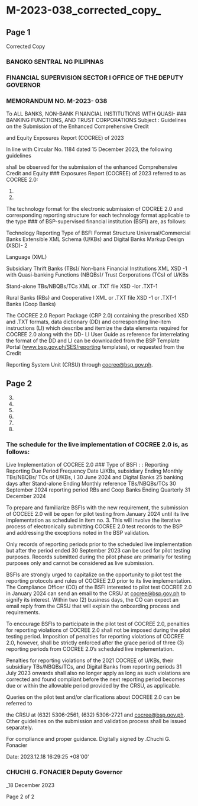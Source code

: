 # M-2023-038_corrected_copy_

## Page 1

Corrected Copy

### BANGKO SENTRAL NG PILIPINAS

### FINANCIAL SUPERVISION SECTOR I OFFICE OF THE DEPUTY GOVERNOR

### MEMORANDUM NO. M-2023- 038

To ALL BANKS, NON-BANK FINANCIAL INSTITUTIONS WITH QUASI- ### BANKING FUNCTIONS, AND TRUST CORPORATIONS Subject : Guidelines on the Submission of the Enhanced Comprehensive Credit

and Equity Exposures Report (COCREE) of 2023

In line with Circular No. 1184 dated 15 December 2023, the following guidelines

shall be observed for the submission of the enhanced Comprehensive Credit and Equity ### Exposures Report (COCREE) of 2023 referred to as COCREE 2.0:

1)

2)

The technology format for the electronic submission of COCREE 2.0 and corresponding reporting structure for each technology format applicable to the type ### of BSP-supervised financial institution (BSFI) are, as follows:

Technology Reporting Type of BSFI Format Structure Universal/Commercial Banks Extensible XML Schema (U/KBs) and Digital Banks Markup Design (XSD)- 2

Language (XML)

Subsidiary Thrift Banks (TBs)/ Non-bank Financial Institutions XML XSD -1 with Quasi-banking Functions (NBQBs)/ Trust Corporations (TCs) of U/KBs

Stand-alone TBs/NBQBs/TCs XML or .TXT file XSD -lor .TXT-1

Rural Banks (RBs) and Cooperative I XML or .TXT file XSD -1 or .TXT-1 Banks (Coop Banks)

The COCREE 2.0 Report Package (CRP 2.0) containing the prescribed XSD and .TXT formats, data dictionary (DD) and corresponding line-item instructions (LI) which describe and itemize the data elements required for COCREE 2.0 along with the DD- LI User Guide as reference for interrelating the format of the DD and LI can be downloaded from the BSP Template Portal (www.bsp.gov.ph/SES/reporting templates), or requested from the Credit

Reporting System Unit (CRSU) through cocree@bsp.gov.ph.

## Page 2

3)

4)

5)

6)

7)

8)

### The schedule for the live implementation of COCREE 2.0 is, as follows:

Live Implementation of COCREE 2.0 ### Type of BSFI : : Reporting Reporting Due Period Frequency Date U/KBs, subsidiary Ending Monthly TBs/NBQBs/ TCs of U/KBs, I 30 June 2024 and Digital Banks 25 banking days after Stand-alone Ending Monthly reference TBs/NBQBs/TCs 30 September 2024 reporting period RBs and Coop Banks Ending Quarterly 31 December 2024

To prepare and familiarize BSFls with the new requirement, the submission of COCEEE 2.0 will be open for pilot testing from January 2024 until its live implementation as scheduled in item no. 3. This will involve the iterative process of electronically submitting COCREE 2.0 test records to the BSP and addressing the exceptions noted in the BSP validation.

Only records of reporting periods prior to the scheduled live implementation but after the period ended 30 September 2023 can be used for pilot testing purposes. Records submitted during the pilot phase are primarily for testing purposes only and cannot be considered as live submission.

BSFls are strongly urged to capitalize on the opportunity to pilot test the reporting protocols and rules of COCREE 2.0 prior to its live implementation. The Compliance Officer (CO) of the BSFI interested to pilot test COCREE 2.0 in January 2024 can send an email to the CRSU at cocree@bsp.gov.ph to signify its interest. Within two (2) business days, the CO can expect an email reply from the CRSU that will explain the onboarding process and requirements.

To encourage BSFls to participate in the pilot test of COCREE 2.0, penalties for reporting violations of COCREE 2.0 shall not be imposed during the pilot testing period. Imposition of penalties for reporting violations of COCREE 2.0, however, shall be strictly enforced after the grace period of three (3) reporting periods from COCREE 2.0’s scheduled live implementation.

Penalties for reporting violations of the 2021 COCREE of U/KBs, their subsidiary TBs/NBQBs/TCs, and Digital Banks from reporting periods 31 July 2023 onwards shall also no longer apply as long as such violations are corrected and found compliant before the next reporting period becomes due or within the allowable period provided by the CRSU, as applicable.

Queries on the pilot test and/or clarifications about COCREE 2.0 can be referred to

the CRSU at (632) 5306-2561, (632) 5306-2721 and cocree@bsp.gov.ph. Other guidelines on the submission and validation process shall be issued separately.

For compliance and proper guidance. Digitally signed by .Chuchi G. Fonacier

Date: 2023.12.18 16:29:25 +08'00'

### CHUCHI G. FONACIER Deputy Governor

_18 December 2023

Page 2 of 2 